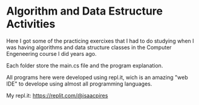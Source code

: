 # Algorithm and Data Estructure Activities

Here I got some of the practicing exercixes that I had to do studying when I was having algorithms and data structure classes in the Computer Engeneering course I did years ago.

Each folder store the main.cs file and the program explanation.

All programs here were developed using repl.it, wich is an amazing "web IDE" to develope using almost all programming languages.

My repl.it: <a>https://replit.com/@isaacpires<a>